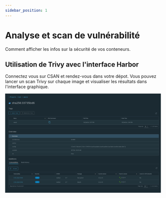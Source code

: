 ```yaml
---
sidebar_position: 1
---
```

# Analyse et scan de vulnérabilité

Comment afficher les infos sur la sécurité de vos conteneurs.

## Utilisation de Trivy avec l'interface Harbor

Connectez vous sur CSAN et rendez-vous dans votre dépot. Vous pouvez lancer un scan Trivy sur chaque image et visualiser les résultats dans l'interface graphique.

![Trivy](./trivy.png)